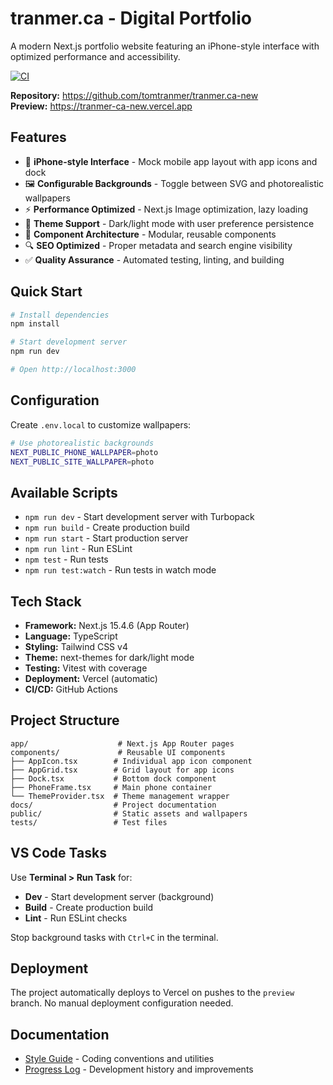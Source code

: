 # tranmer.ca - Digital Portfolio

A modern Next.js portfolio website featuring an iPhone-style interface with optimized performance and accessibility.

[![CI](https://github.com/tomtranmer/tranmer.ca-new/actions/workflows/ci.yml/badge.svg)](https://github.com/tomtranmer/tranmer.ca-new/actions/workflows/ci.yml)

**Repository:** https://github.com/tomtranmer/tranmer.ca-new  
**Preview:** https://tranmer-ca-new.vercel.app

## Features

- 📱 **iPhone-style Interface** - Mock mobile app layout with app icons and dock
- 🖼️ **Configurable Backgrounds** - Toggle between SVG and photorealistic wallpapers
- ⚡ **Performance Optimized** - Next.js Image optimization, lazy loading
- 🎨 **Theme Support** - Dark/light mode with user preference persistence
- 🧩 **Component Architecture** - Modular, reusable components
- 🔍 **SEO Optimized** - Proper metadata and search engine visibility
- ✅ **Quality Assurance** - Automated testing, linting, and building

## Quick Start

```bash
# Install dependencies
npm install

# Start development server
npm run dev

# Open http://localhost:3000
```

## Configuration

Create `.env.local` to customize wallpapers:

```bash
# Use photorealistic backgrounds
NEXT_PUBLIC_PHONE_WALLPAPER=photo
NEXT_PUBLIC_SITE_WALLPAPER=photo
```

## Available Scripts

- `npm run dev` - Start development server with Turbopack
- `npm run build` - Create production build
- `npm run start` - Start production server
- `npm run lint` - Run ESLint
- `npm test` - Run tests
- `npm run test:watch` - Run tests in watch mode

## Tech Stack

- **Framework:** Next.js 15.4.6 (App Router)
- **Language:** TypeScript
- **Styling:** Tailwind CSS v4
- **Theme:** next-themes for dark/light mode
- **Testing:** Vitest with coverage
- **Deployment:** Vercel (automatic)
- **CI/CD:** GitHub Actions

## Project Structure

```
app/                    # Next.js App Router pages
components/             # Reusable UI components
├── AppIcon.tsx        # Individual app icon component
├── AppGrid.tsx        # Grid layout for app icons
├── Dock.tsx           # Bottom dock component
├── PhoneFrame.tsx     # Main phone container
└── ThemeProvider.tsx  # Theme management wrapper
docs/                  # Project documentation
public/                # Static assets and wallpapers
tests/                 # Test files
```

## VS Code Tasks

Use **Terminal > Run Task** for:

- **Dev** - Start development server (background)
- **Build** - Create production build
- **Lint** - Run ESLint checks

Stop background tasks with `Ctrl+C` in the terminal.

## Deployment

The project automatically deploys to Vercel on pushes to the `preview` branch. No manual deployment configuration needed.

## Documentation

- [Style Guide](./docs/style-guide.md) - Coding conventions and utilities
- [Progress Log](./docs/progress-log.md) - Development history and improvements
